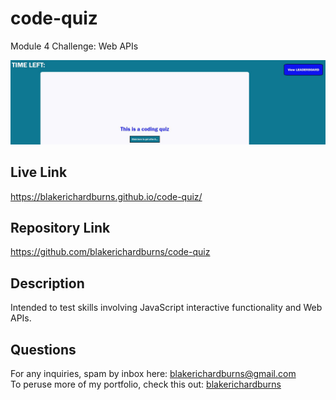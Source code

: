 # code-quiz
Module 4 Challenge: Web APIs

![Alt text](./assets/screenshot.JPG "Screenshot")

## Live Link
https://blakerichardburns.github.io/code-quiz/

## Repository Link
https://github.com/blakerichardburns/code-quiz

## Description
Intended to test skills involving JavaScript interactive functionality and Web APIs.

## Questions
For any inquiries, spam by inbox here: blakerichardburns@gmail.com <br>
To peruse more of my portfolio, check this out: [blakerichardburns](https://github.com/blakerichardburns)